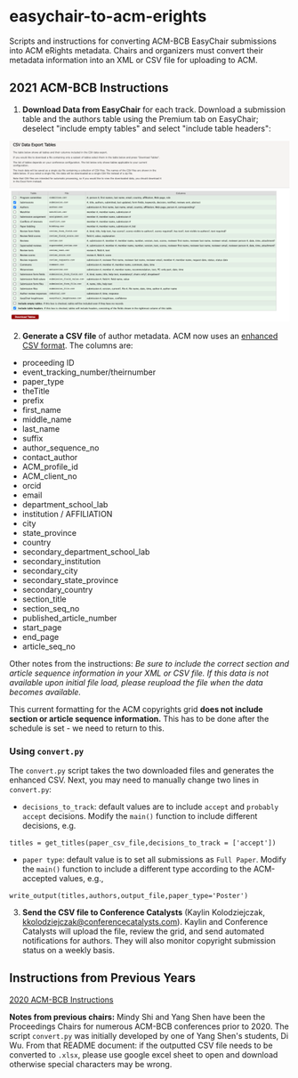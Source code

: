  # easychair-to-acm-erights

Scripts and instructions for converting ACM-BCB EasyChair submissions into ACM eRights metadata.  Chairs and organizers must convert their metadata information into an XML or CSV file for uploading to ACM.  

## 2021 ACM-BCB Instructions

1. **Download Data from EasyChair** for each track. Download a submission table and the authors table using the Premium tab on EasyChair; deselect "include empty tables" and select "include table headers":

![Downloading screen shot](downloading.png)

2. **Generate a CSV file** of author metadata.  ACM now uses an [enhanced CSV format](https://www.acm.org/publications/gi-proceedings-current). The columns are:

- proceeding ID
- event_tracking_number/theirnumber
- paper_type
- theTitle
- prefix
- first_name
- middle_name
- last_name
- suffix
- author_sequence_no
- contact_author
- ACM_profile_id
- ACM_client_no
- orcid
- email
- department_school_lab
- institution / AFFILIATION
- city
- state_province
- country
- secondary_department_school_lab
- secondary_institution
- secondary_city
- secondary_state_province
- secondary_country
- section_title
- section_seq_no
- published_article_number
- start_page
- end_page
- article_seq_no

Other notes from the instructions: _Be sure to include the correct section and article sequence information in your XML or CSV file. If this data is not available upon initial file load, please reupload the file when the data becomes available._

This current formatting for the ACM copyrights grid **does not include section or article sequence information.** This has to be done after the schedule is set - we need to return to this.

### Using `convert.py`
The `convert.py` script takes the two downloaded files and generates the enhanced CSV. Next, you may need to manually change two lines in `convert.py`:

- `decisions_to_track`: default values are to include `accept` and `probably accept` decisions. Modify the `main()` function to include different decisions, e.g.

```
titles = get_titles(paper_csv_file,decisions_to_track = ['accept'])
```

- `paper type`: default value is to set all submissions as `Full Paper`. Modify the `main()` function to include a different type according to the ACM-accepted values, e.g.,

```
write_output(titles,authors,output_file,paper_type='Poster')
```

3. **Send the CSV file to Conference Catalysts** (Kaylin Kolodziejczak, kkolodziejczak@conferencecatalysts.com). Kaylin and Conference Catalysts will upload the file, review the grid, and send automated notifications for authors.  They will also monitor copyright submission status on a weekly basis.

## Instructions from Previous Years

[2020 ACM-BCB Instructions]()

**Notes from previous chairs:**  Mindy Shi and Yang Shen have been the Proceedings Chairs for numerous ACM-BCB conferences prior to 2020.  The script `convert.py` was initially developed by one of Yang Shen's students, Di Wu.  From that README document: if the outputted CSV file needs to be converted to `.xlsx`, please use google excel sheet to open and download otherwise special characters may be wrong.
